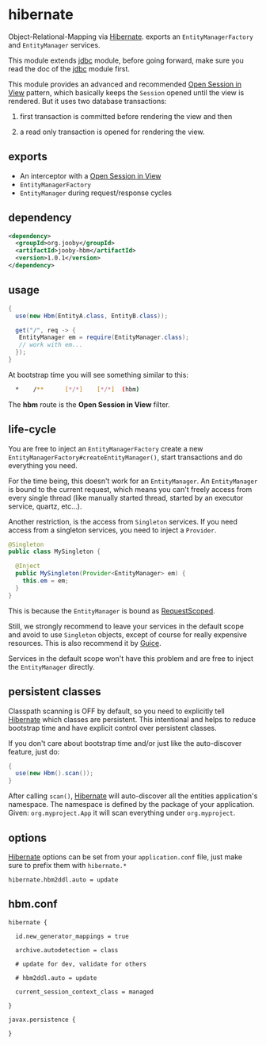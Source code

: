 # hibernate

Object-Relational-Mapping via [Hibernate](http://hibernate.org/). exports an ```EntityManagerFactory``` and ```EntityManager``` services.

This module extends [jdbc](/doc/jdbc) module, before going forward, make sure you read the doc of the [jdbc](/doc/jdbc) module first.

This module provides an advanced and recommended [Open Session in View](https://developer.jboss.org/wiki/OpenSessionInView#jive_content_id_Can_I_use_two_transactions_in_one_Session)
pattern, which basically keeps the ```Session``` opened until the view is rendered. But it uses two database transactions:

1) first transaction is committed before rendering the view and then

2) a read only transaction is opened for rendering the view.


## exports

* An interceptor with a [Open Session in View](https://developer.jboss.org/wiki/OpenSessionInView#jive_content_id_Can_I_use_two_transactions_in_one_Session)
* ```EntityManagerFactory```
* ```EntityManager``` during request/response cycles

## dependency

```xml
<dependency>
  <groupId>org.jooby</groupId>
  <artifactId>jooby-hbm</artifactId>
  <version>1.0.1</version>
</dependency>
```

## usage

```java
{
  use(new Hbm(EntityA.class, EntityB.class));

  get("/", req -> {
   EntityManager em = require(EntityManager.class);
   // work with em...
  });
}
```

At bootstrap time you will see something similar to this:

```bash
  *    /**      [*/*]    [*/*]  (hbm)
```

The **hbm** route is the **Open Session in View** filter.

## life-cycle

You are free to inject an ```EntityManagerFactory``` create a new
```EntityManagerFactory#createEntityManager()```, start transactions and do everything you
need.

For the time being, this doesn't work for an ```EntityManager```. An ```EntityManager``` is
bound to the current request, which means you can't freely access from every single thread (like
manually started thread, started by an executor service, quartz, etc...).

Another restriction, is the access from ```Singleton``` services. If you need access from a
singleton services, you need to inject a ```Provider```.

```java
@Singleton
public class MySingleton {

  @Inject
  public MySingleton(Provider<EntityManager> em) {
    this.em = em;
  }
}
```

This is because the ```EntityManager``` is bound as [RequestScoped](/apidocs/org/jooby/RequestScoped.html).


Still, we strongly recommend to leave your services in the default scope and avoid to use
```Singleton``` objects, except of course for really expensive resources. This is also
recommend it by [Guice](https://github.com/google/guice).

Services in the default scope won't have this problem and are free to inject the ```EntityManager``` directly.

## persistent classes

Classpath scanning is OFF by default, so you need to explicitly tell [Hibernate](http://hibernate.org/) which classes are
persistent. This intentional and helps to reduce bootstrap time and have explicit control over
persistent classes.

If you don't care about bootstrap time and/or just like the auto-discover feature, just do:

```java
{
  use(new Hbm().scan());
}
```

After calling ```scan()```, [Hibernate](http://hibernate.org) will auto-discover all the entities application's
namespace. The namespace is defined by the package of your application. Given:
```org.myproject.App``` it will scan everything under ```org.myproject```.

## options

[Hibernate](http://hibernate.org/) options can be set from your ```application.conf``` file, just make sure to prefix them with ```hibernate.*```

```properties
hibernate.hbm2ddl.auto = update
```


## hbm.conf

```properties
hibernate {

  id.new_generator_mappings = true

  archive.autodetection = class

  # update for dev, validate for others

  # hbm2ddl.auto = update

  current_session_context_class = managed

}

javax.persistence {

}
```
